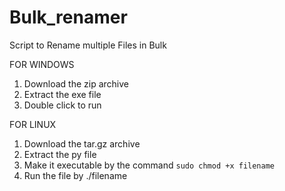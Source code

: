 # Bulk_renamer
Script to Rename multiple Files in Bulk

FOR WINDOWS
1. Download the zip archive
2. Extract the exe file
3. Double click to run

FOR LINUX
1. Download the tar.gz archive
2. Extract the py file
3. Make it executable by the command `sudo chmod +x filename`
4. Run the file by ./filename
